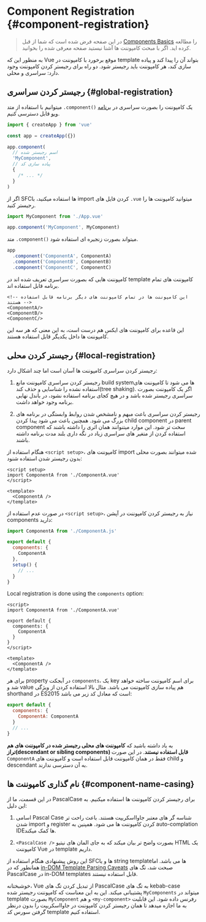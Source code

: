 # Component Registration {#component-registration}

>در این صفحه فرض شده است که شما از قبل [Components Basics](/guide/essentials/component-basics) را مطالعه کرده اید. اگر با مبحث کامپوننت ها آشنا نیستید صفحه معرفی شده را بخوانید.

<VueSchoolLink href="https://vueschool.io/lessons/vue-3-global-vs-local-vue-components" title="Free Vue.js Component Registration Lesson"/>

به منظور این که Vue موقع برخورد با کامپوننت در template بتواند آن را پیدا کند و پیاده سازی کند، هر کامپوننت باید رجیستر شود.
دو راه برای رجیستر کردن کامپوننت وجود دارد: سراسری و محلی.
<!-- A Vue component needs to be "registered" so that Vue knows where to locate its implementation when it is encountered in a template. There are two ways to register components: global and local. -->

## رجیستر کردن سراسری {#global-registration}
میتوانیم با استفاده از متد `.component()` یک کامپوننت را بصورت سراسری در
[برنامه ویو](/guide/essentials/application) قابل دسترسی کنیم.


```js
import { createApp } from 'vue'

const app = createApp({})

app.component(
  // اسم رجیستر شده
  'MyComponent',
  // پیاده سازی کد
  {
    /* ... */
  }
)
```
اگر از SFCها استفاده میکنید، با import کردن فایل های `.vue` میتوانید کامپوننت ها را رجیستر کنید.
<!-- If using SFCs, you will be registering the imported `.vue` files: -->

```js
import MyComponent from './App.vue'

app.component('MyComponent', MyComponent)
```
متد `.component()` میتواند بصورت زنجیره ای استفاده شود.
<!-- The `.component()` method can be chained: -->

```js
app
  .component('ComponentA', ComponentA)
  .component('ComponentB', ComponentB)
  .component('ComponentC', ComponentC)
```

کامپوننت هایی که بصورت سراسری تعریف شده اند در template کامپوننت های تمام برنامه قابل استفاده اند.
<!-- Globally registered components can be used in the template of any component within this application: -->

```vue-html
<!-- این کامپوننت ها در تمام کامپوننت های دیگر برنامه قابل استفاده هستند -->
<ComponentA/>
<ComponentB/>
<ComponentC/>
```
این قاعده برای کامپوننت های ایکس هم درست است، به این معنی که هر سه این کامپوننت ها داخل یکدیگر قابل استفاده هستند.
<!-- This even applies to all subcomponents, meaning all three of these components will also be available _inside each other_. -->

## رجیستر کردن محلی {#local-registration}

رجیستر کردن سراسری کامپوننت ها آسان است اما چند اشکال دارد:
<!-- While convenient, global registration has a few drawbacks: -->

1. رجیستر کردن سراسری کامپوننت مانع build systemها می شود تا کامپوننت های استفاده نشده را شناسایی و حذف کند(tree shaking). اگر یک کامپوننت بصورت سراسری رجیستر شده باشد و در هیچ کجای برنامه استفاده نشود، در باندل نهایی برنامه وجود خواهد داشت.

2. رجیستر کردن سراسری باعث مبهم و نامشخص شدن روابط وابستگی در برنامه های بزرگ می شود. همچنین باعث می شود پیدا کردن child component در parent component سخت تر شود.
این موارد میتنوانند همان اثری را داشته باشند که استفاده کردن از متغیر های سراسری زیاد در نگه داری بلند مدت برنامه داشته باشند.

<div class="composition-api">

هنگام استفاده از `<script setup>`، کامپوننت های import شده میتوانند بصورت محلی بدون رجیستر شدن استفاده شنود:

```vue
<script setup>
import ComponentA from './ComponentA.vue'
</script>

<template>
  <ComponentA />
</template>
```

در صورت عدم استفاده از `<script setup>`، نیاز به رجیستر کردن کامپوننت در آپشن components دارید:
```js
import ComponentA from './ComponentA.js'

export default {
  components: {
    ComponentA
  },
  setup() {
    // ...
  }
}
```

</div>
<div class="options-api">

Local registration is done using the `components` option:

```vue
<script>
import ComponentA from './ComponentA.vue'

export default {
  components: {
    ComponentA
  }
}
</script>

<template>
  <ComponentA />
</template>
```

</div>

برای هر property در آبجکت `components`، یک key برای اسم کامپوننت ساخته خواهد شد و value هم پیاده سازی کامپوننت می باشد.
مثال بالا استفاده کردن از ویژگی shorthand در ES2015 است که معادل کد زیر می باشد:

```js
export default {
  components: {
    ComponentA: ComponentA
  }
  // ...
}
```

 به یاد داشته باشید که **کامپوننت های محلی رجیستر شده در کامپوننت های هم تراز(descendant or sibling components) قابل استفاده نیستند**. در این صورت `ComponentA` فقط در همان کامپوننت قابل استفاده است و کامپوننت های child و descendant به آن دسترسی ندارند.

## نام گذاری کامپوننت ها {#component-name-casing}

در این قسمت، ما از PascalCase برای رجیستر کردن کامپوننت ها استفاده میکنیم. به این دلیل:

1. اسامی Pascal Case شناسه گر های معتبر جاوااسکریپت هستند.
باعث راحت تر شدن import و register کردن کامپوننت ها می شود. همپنین به auto-complation IDEها کمک میکند.

2. `<PascalCase />` بصورت واضح تر بیان میکند که به جای المان های نیتیو HTML یک کامپوننت Vue در template داریم.

این روش پیشنهادی هنگام استفاده از SFCها و یا string templateها می باشد.
اما همانطور که در [in-DOM Template Parsing Caveats](/guide/essentials/component-basics#in-dom-template-parsing-caveats) صبحت شد، تگ های PascalCase در in-DOM templates قابل استفاده نیستند.

خوشبختانه، Vue از تبدیل کردن تگ های PascalCase به تگ های kebab-case پشتیبانی میکند.
این به این معناست که کامپوننت رجیستر شده `MyComponents` میتواند در template بصورت `MyComponent` و هم `<my-component>` رفرنس داده شود.
این قابلیت به ما اجازه میدهد تا همان رجیستر کردن کامپوننت در جاوااسکریپت را بدون درنظر گرفتن سورس کد template استفاده کنیم.
